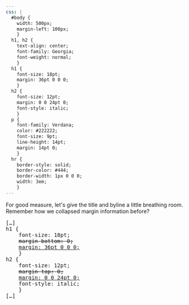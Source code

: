 ```yaml
---
css: |
  #body {
    width: 500px;
    margin-left: 100px;
    }
  h1, h2 {
    text-align: center;
    font-family: Georgia;
    font-weight: normal;
    }
  h1 {
    font-size: 18pt;
    margin: 36pt 0 0 0;
    }
  h2 {
    font-size: 12pt;
    margin: 0 0 24pt 0;
    font-style: italic;
    }
  p {
    font-family: Verdana;
    color: #222222;
    font-size: 9pt;
    line-height: 14pt;
    margin: 14pt 0;
    }
  hr {
    border-style: solid;
    border-color: #444;
    border-width: 1px 0 0 0;
    width: 3em;
    }
---
```


<p>For good measure, let's give the title and byline a little breathing room. Remember how we collapsed margin information before?</p>

<pre>
[&hellip;]
h1 {
	font-size: 18pt;
	<del>margin-bottom: 0;</del>
	<ins>margin: 36pt 0 0 0;</ins>
	}
h2 {
	font-size: 12pt;
	<del>margin-top: 0;</del>
	<ins>margin: 0 0 24pt 0;</ins>
	font-style: italic;
	}
[&hellip;]
</pre>
